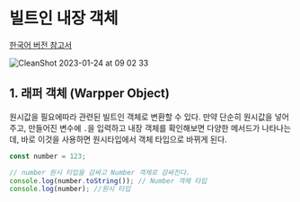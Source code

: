 # 빌트인 내장 객체

[한국어 버전 참고서](https://developer.mozilla.org/ko/docs/Web/JavaScript/Reference)

![CleanShot 2023-01-24 at 09 02 33](https://user-images.githubusercontent.com/76584961/214179753-0e4f1472-4a2e-4c4d-aa55-23b410a82fe3.png)

## 1. 래퍼 객체 (Warpper Object)

원시값을 필요에따라 관련된 빌트인 객체로 변환할 수 있다. 만약 단순히 원시값을 넣어주고, 만들어진 변수에 `.`을 입력하고 내장 객체를 확인해보면 다양한 메서드가 나타나는데, 바로 이것을 사용하면 원시타입에서 객체 타입으로 바뀌게 된다.

```javascript
const number = 123;

// number 원시 타입을 감싸고 Number 객체로 감싸진다.
console.log(number.toString()); // Number 객체 타입
console.log(number); //원시 타입
```
